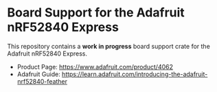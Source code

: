 # Board Support for the Adafruit nRF52840 Express

This repository contains a **work in progress** board support crate for the Adafruit nRF52840 Express.

- Product Page: https://www.adafruit.com/product/4062
- Adafruit Guide: https://learn.adafruit.com/introducing-the-adafruit-nrf52840-feather
